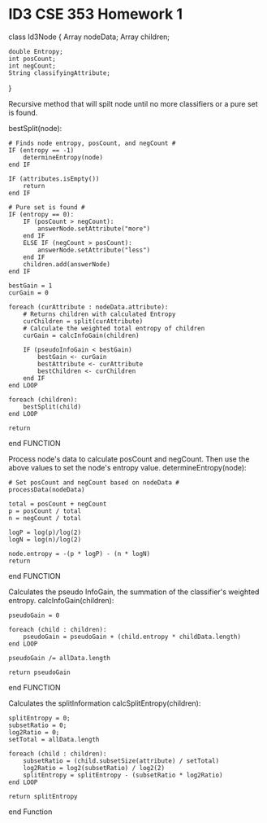 # ID3 CSE 353 Homework 1

class Id3Node {
	Array nodeData;
	Array children;
	
	double Entropy;
	int posCount;
	int negCount;
	String classifyingAttribute;
}

Recursive method that will spilt node until no more classifiers or a pure set is found.

bestSplit(node):
	
	# Finds node entropy, posCount, and negCount #
	IF (entropy == -1)
		determineEntropy(node)
	end IF

	IF (attributes.isEmpty())
		return
	end IF
	
	# Pure set is found #
	IF (entropy == 0):
		IF (posCount > negCount):
			answerNode.setAttribute("more")
		end IF
		ELSE IF (negCount > posCount):
			answerNode.setAttribute("less")
		end IF
		children.add(answerNode)	
	end IF
	
	bestGain = 1
	curGain = 0

	foreach (curAttribute : nodeData.attribute):
		# Returns children with calculated Entropy
		curChildren = split(curAttribute)
		# Calculate the weighted total entropy of children
		curGain = calcInfoGain(children)

		IF (pseudoInfoGain < bestGain)
			bestGain <- curGain
			bestAttribute <- curAttribute
			bestChildren <- curChildren
		end IF
	end LOOP

	foreach (children):
		bestSplit(child)
	end LOOP

	return
end FUNCTION

 Process node's data to calculate posCount and negCount.
 Then use the above values to set the node's entropy value.
determineEntropy(node):
	
	# Set posCount and negCount based on nodeData #
	processData(nodeData)
	
	total = posCount + negCount
	p = posCount / total
	n = negCount / total
	
	logP = log(p)/log(2)
	logN = log(n)/log(2)
	
	node.entropy = -(p * logP) - (n * logN)
	return
end FUNCTION

Calculates the pseudo InfoGain, the summation of the classifier's weighted entropy.
calcInfoGain(children):

	pseudoGain = 0	

	foreach (child : children):
		pseudoGain = pseudoGain + (child.entropy * childData.length)
	end LOOP
	
	pseudoGain /= allData.length

	return pseudoGain
end FUNCTION

Calculates the splitInformation
calcSplitEntropy(children):

	splitEntropy = 0;
	subsetRatio = 0;
	log2Ratio = 0;
	setTotal = allData.length

	foreach (child : children):
		subsetRatio = (child.subsetSize(attribute) / setTotal)
		log2Ratio = log2(subsetRatio) / log2(2)
		splitEntropy = splitEntropy - (subsetRatio * log2Ratio)
	end LOOP

	return splitEntropy
end Function


